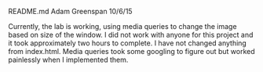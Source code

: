 README.md
Adam Greenspan
10/6/15

Currently, the lab is working, using media queries to change the image based on size of the window. I did not work with anyone for this project and it took approximately two hours to complete. I have not changed anything from index.html. Media queries took some googling to figure out but worked painlessly when I implemented them.